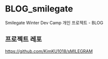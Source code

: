# BLOG_smilegate
Smilegate Winter Dev Camp 개인 프로젝트 - BLOG

## 프로젝트 레포
https://github.com/KimKU1018/sMILEGRAM

